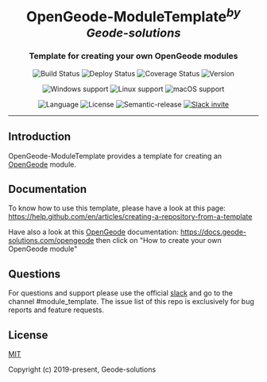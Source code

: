 <h1 align="center">OpenGeode-ModuleTemplate<sup><i>by Geode-solutions</i></sup></h1>
<h3 align="center">Template for creating your own OpenGeode modules</h3>


<p align="center">
  <img src="https://github.com/Geode-solutions/OpenGeode-ModuleTemplate/workflows/CI/badge.svg" alt="Build Status">
  <img src="https://github.com/Geode-solutions/OpenGeode-ModuleTemplate/workflows/CD/badge.svg" alt="Deploy Status">
  <img src="https://codecov.io/gh/Geode-solutions/OpenGeode-ModuleTemplate/branch/master/graph/badge.svg" alt="Coverage Status">
  <img src="https://img.shields.io/github/release/Geode-solutions/OpenGeode-ModuleTemplate.svg" alt="Version">
</p>

<p align="center">
  <img src="https://img.shields.io/static/v1?label=Windows&logo=windows&logoColor=white&message=support&color=success" alt="Windows support">
  <img src="https://img.shields.io/static/v1?label=Linux&logo=linux&logoColor=white&message=support&color=success" alt="Linux support">
  <img src="https://img.shields.io/static/v1?label=macOS&logo=apple&logoColor=white&message=support&color=success" alt="macOS support">
</p>

<p align="center">
  <img src="https://img.shields.io/badge/C%2B%2B-11-blue.svg" alt="Language">
  <img src="https://img.shields.io/badge/license-MIT-blue.svg" alt="License">
  <img src="https://img.shields.io/badge/%20%20%F0%9F%93%A6%F0%9F%9A%80-semantic--release-e10079.svg" alt="Semantic-release">
  <a href="https://slackin-opengeode.herokuapp.com"><img src="https://slackin-opengeode.herokuapp.com/badge.svg" alt="Slack invite"></a>
</p>

---

## Introduction

OpenGeode-ModuleTemplate provides a template for creating an [OpenGeode] module.

[OpenGeode]: https://github.com/Geode-solutions/OpenGeode

## Documentation

To know how to use this template, please have a look at this page: https://help.github.com/en/articles/creating-a-repository-from-a-template

Have also a look at this [OpenGeode] documentation: https://docs.geode-solutions.com/opengeode then click on "How to create your own OpenGeode module"

## Questions
For questions and support please use the official [slack](https://slackin-opengeode.herokuapp.com) and go to the channel #module_template. The issue list of this repo is exclusively for bug reports and feature requests. 


## License

[MIT](https://opensource.org/licenses/MIT)

Copyright (c) 2019-present, Geode-solutions

